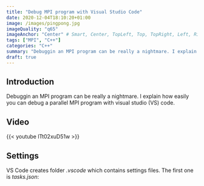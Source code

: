 ```yaml
---
title: "Debug MPI program with Visual Studio Code"
date: 2020-12-04T18:10:20+01:00
image: /images/pingpong.jpg
imageQuality: "q65"
imageAnchor: "Center" # Smart, Center, TopLeft, Top, TopRight, Left, Right, BottomLeft, Bottom, BottomRight.
tags: ["MPI", "C++"]
categories: "C++" 
summary: "Debuggin an MPI program can be really a nightmare. I explain how easily you can  debug a parallel MPI program with visual studio (VS) code."
draft: true
---
```


## Introduction

Debuggin an MPI program can be really a nightmare. I explain how easily you can debug a parallel MPI program with visual studio (VS) code.

## Video

{{< youtube lTt02xuD51w >}}

## Settings

VS Code creates folder *.vscode* which contains settings files. The first one is *tasks.json*:


